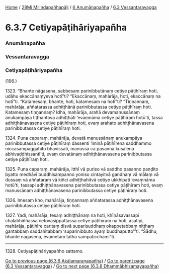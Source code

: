 
[Home](/) / [28Mi Milindapañhapāḷi](/tipitaka/28Mi.md) / [6 Anumānapañha](/tipitaka/28Mi/6.md) / [6.3 Vessantaravagga](/tipitaka/28Mi/6/6.3.md)

# 6.3.7 Cetiyapāṭihāriyapañha

### Anumānapañha

### Vessantaravagga

### Cetiyapāṭihāriyapañha

(196.)

1323\. “Bhante nāgasena, sabbesaṃ parinibbutānaṃ cetiye pāṭihīraṃ hoti, udāhu ekaccānaṃyeva hotī”ti? “Ekaccānaṃ, mahārāja, hoti, ekaccānaṃ na hotī”ti. “Katamesaṃ, bhante, hoti, katamesaṃ na hotī”ti? “Tiṇṇannaṃ, mahārāja, aññatarassa adhiṭṭhānā parinibbutassa cetiye pāṭihīraṃ hoti. Katamesaṃ tiṇṇannaṃ? Idha, mahārāja, arahā devamanussānaṃ anukampāya tiṭṭhantova adhiṭṭhāti ‘evaṃnāma cetiye pāṭihīraṃ hotū’ti, tassa adhiṭṭhānavasena cetiye pāṭihīraṃ hoti, evaṃ arahato adhiṭṭhānavasena parinibbutassa cetiye pāṭihīraṃ hoti.

1324\. Puna caparaṃ, mahārāja, devatā manussānaṃ anukampāya parinibbutassa cetiye pāṭihīraṃ dassenti ‘iminā pāṭihīrena saddhammo niccasampaggahito bhavissati, manussā ca pasannā kusalena abhivaḍḍhissantī’ti, evaṃ devatānaṃ adhiṭṭhānavasena parinibbutassa cetiye pāṭihīraṃ hoti.

1325\. Puna caparaṃ, mahārāja, itthī vā puriso vā saddho pasanno paṇḍito byatto medhāvī buddhisampanno yoniso cintayitvā gandhaṃ vā mālaṃ vā dussaṃ vā aññataraṃ vā kiñci adhiṭṭhahitvā cetiye ukkhipati ‘evaṃnāma hotū’ti, tassapi adhiṭṭhānavasena parinibbutassa cetiye pāṭihīraṃ hoti, evaṃ manussānaṃ adhiṭṭhānavasena parinibbutassa cetiye pāṭihīraṃ hoti.

1326\. Imesaṃ kho, mahārāja, tiṇṇannaṃ aññatarassa adhiṭṭhānavasena parinibbutassa cetiye pāṭihīraṃ hoti.

1327\. Yadi, mahārāja, tesaṃ adhiṭṭhānaṃ na hoti, khīṇāsavassapi chaḷabhiññassa cetovasippattassa cetiye pāṭihīraṃ na hoti, asatipi, mahārāja, pāṭihīre caritaṃ disvā suparisuddhaṃ okappetabbaṃ niṭṭhaṃ gantabbaṃ saddahitabbaṃ ‘suparinibbuto ayaṃ buddhaputto’”ti. “Sādhu, bhante nāgasena, evametaṃ tathā sampaṭicchāmī”ti.

---

1328\. Cetiyapāṭihāriyapañho sattamo.



[Go to previous page (6.3.6 Akālamaraṇapañha)](/tipitaka/28Mi/6/6.3/6.3.6.md) / [Go to parent page (6.3 Vessantaravagga)](/tipitaka/28Mi/6/6.3.md) / [Go to next page (6.3.8 Dhammābhisamayapañha)](/tipitaka/28Mi/6/6.3/6.3.8.md)


